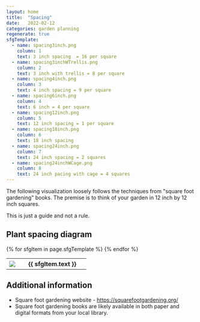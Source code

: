 ```yaml
---
layout: home
title:  "Spacing"
date:   2022-02-12
categories: garden planning 
regenerate: true
sfgTemplate:
  - name: spacing3inch.png
    column: 1
    text: 3 inch spacing  = 16 per square
  - name: spacing3inchWTrellis.png
    column: 2
    text: 3 inch with trellis = 8 per square
  - name: spacing4inch.png
    column: 3
    text: 4 inch spacing = 9 per square
  - name: spacing6inch.png
    column: 4
    text: 6 inch = 4 per square
  - name: spacing12inch.png
    column: 5
    text: 12 inch spacing = 1 per square
  - name: spacing18inch.png
    column: 6
    text: 18 inch spacing
  - name: spacing24inch.png
    column: 7
    text: 24 inch spacing = 2 squares
  - name: spacing24inchWCage.png
    column: 8
    text: 24 inch pacing with cage = 4 squares
---
```


The following visualization loosely follows the techniques from "square foot gardening" books.  The premise is to think of your garden in 12 inch by 12 inch squares. 

This is just a guide and not a rule.
## Plant spacing diagram

<table>
{% for sfgItem in page.sfgTemplate %}
    <tr>
    <th width="15%">
    <img src="{{ site.imagePath | relative_url }}/sqFtGarden/{{ sfgItem.name }}">
    </th><th>{{ sfgItem.text }}</th>
    </tr>
{% endfor %}
</table>


## Additional information
- Square foot gardening website - https://squarefootgardening.org/
- Square foot gardening books are likely available in both paper and digital formats from your local library.

